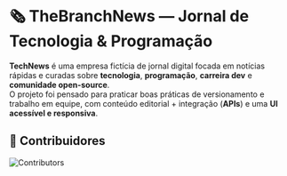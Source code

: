# 🗞️ TheBranchNews — Jornal de Tecnologia & Programação

**TechNews** é uma empresa fictícia de jornal digital focada em notícias rápidas e curadas sobre **tecnologia**, **programação**, **carreira dev** e **comunidade open-source**.  
O projeto foi pensado para praticar boas práticas de versionamento e trabalho em equipe, com conteúdo editorial + integração (**APIs**) e uma **UI acessível e responsiva**.

## 👥 Contribuidores

![Contributors](https://contrib.rocks/image?repo=LuisGFurlan/trabalho-git-senai)


